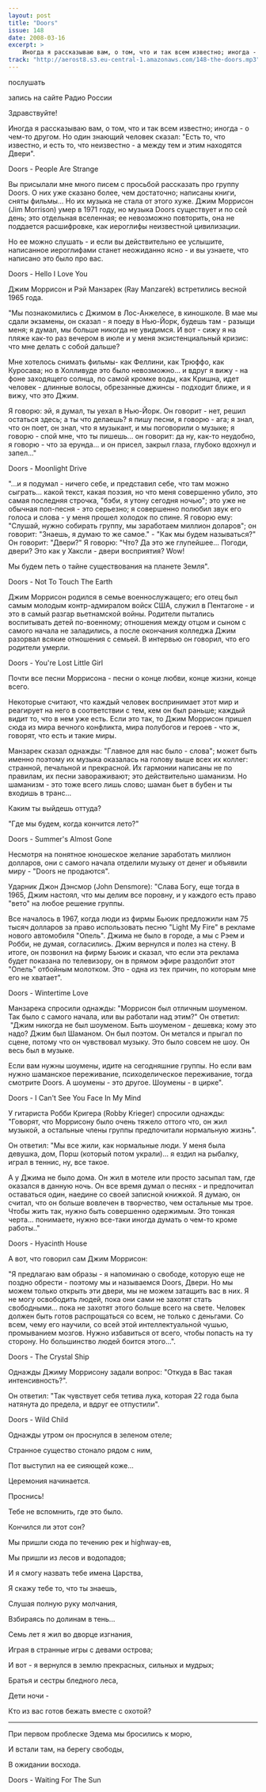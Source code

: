 ```yaml
---
layout: post
title: "Doors"
issue: 148
date: 2008-03-16
excerpt: >
    Иногда я рассказываю вам, о том, что и так всем известно; иногда - о чем-то другом. Но один знающий человек сказал: "Есть то, что известно, и есть то, что неизвестно - а между тем и этим находятся Двери".
track: "http://aerost8.s3.eu-central-1.amazonaws.com/148-the-doors.mp3"
---
```


послушать

запись на сайте Радио России

Здравствуйте!

Иногда я рассказываю вам, о том, что и так всем известно; иногда - о чем-то другом. Но один знающий человек сказал: "Есть то, что известно, и есть то, что неизвестно - а между тем и этим находятся Двери".

Doors - People Are Strange

Вы присылали мне много писем с просьбой рассказать про группу Doors. О них уже сказано более, чем достаточно; написаны книги, сняты фильмы... Но их музыка не стала от этого хуже. Джим Моррисон (Jim Morrison) умер в 1971 году, но музыка Doors существует и по сей день; это отдельная вселенная; ее невозможно повторить, она не поддается расшифровке, как иероглифы неизвестной цивилизации.

Но ее можно слушать - и если вы действительно ее услышите, написанное иероглифами станет неожиданно ясно - и вы узнаете, что написано это было про вас.

Doors - Hello I Love You

Джим Моррисон и Рэй Манзарек (Ray Manzarek) встретились весной 1965 года.

"Мы познакомились с Джимом в Лос-Анжелесе, в киношколе. В мае мы сдали экзамены, он сказал - я поеду в Нью-Йорк, будешь там - разыщи меня; я думал, мы больше никогда не увидимся. И вот - сижу я на пляже как-то раз вечером в июле и у меня экзистенциальный кризис: что мне делать с собой дальше?

Мне хотелось снимать фильмы- как Феллини, как Трюффо, как Куросава; но в Холливуде это было невозможно... и вдруг я вижу - на фоне заходящего солнца, по самой кромке воды, как Кришна, идет человек - длинные волосы, обрезанные джинсы - подходит ближе, и я вижу, что это Джим.

Я говорю: эй, я думал, ты уехал в Нью-Йорк. Он говорит - нет, решил остаться здесь; а ты что делаешь? я пишу песни, я говорю - ага; я знал, что он поет, он знал, что я музыкант, и мы поговорили о музыке; я говорю - спой мне, что ты пишешь... он говорит: да ну, как-то неудобно, я говорю - что за ерунда... и он присел, закрыл глаза, глубоко вдохнул и запел..."

Doors - Moonlight Drive

"...и я подумал - ничего себе, и представил себе, что там можно сыграть... какой текст, какая поэзия, но что меня совершенно убило, это самая последняя строчка, "бэби, я утону сегодня ночью"; это уже не обычная поп-песня - это серьезно; я совершенно полюбил звук его голоса и слова - у меня прошел холодок по спине. Я говорю ему: "Слушай, нужно собирать группу, мы заработаем миллион доларов"; он говорит: "Знаешь, я думаю то же самое." - "Как мы будем называться?" Он говорит: "Двери?" Я говорю: "Что? Да это же глупейшее... Погоди, двери? Это как у Хаксли - двери восприятия? Wow!

Мы будем петь о тайне существования на планете Земля".

Doors - Not To Touch The Earth

Джим Моррисон родился в семье военнослужащего; его отец был самым молодым контр-адмиралом войск США, служил в Пентагоне - и это в самый разгар вьетнамской войны. Родители пытались воспитывать детей по-военному; отношения между отцом и сыном с самого начала не заладились, а после окончания колледжа Джим разорвал всякие отношения с семьей. В интервью он говорил, что его родители умерли.

Doors - You're Lost Little Girl

Почти все песни Моррисона - песни о конце любви, конце жизни, конце всего.

Некоторые считают, что каждый человек воспринимает этот мир и реагирует на него в соответствии с тем, кем он был раньше; каждый видит то, что в нем уже есть. Если это так, то Джим Моррисон пришел сюда из мира вечного конфликта, мира полубогов и героев - что ж, говорят, что есть и такие миры.

Манзарек сказал однажды: "Главное для нас было - слова"; может быть именно поэтому их музыка оказалась на голову выше всех их коллег: странной, печальной и прекрасной. Их гармонии написаны не по правилам, их песни завораживают; это действительно шаманизм. Но шаманизм - это тоже всего лишь слово; шаман бьет в бубен и ты входишь в транс...

Каким ты выйдешь оттуда?

"Где мы будем, когда кончится лето?"

Doors - Summer's Almost Gone

Несмотря на понятное юношеское желание заработать миллион долларов, они с самого начала отделили музыку от денег и объявили миру - "Doors не продаются".

Ударник Джон Дэнсмор (John Densmore): "Слава Богу, еще тогда в 1965, Джим настоял, что мы делим все поровну, и у каждого есть право "вето" на любое решение группы.

Все началось в 1967, когда люди из фирмы Бьюик предложили нам 75 тысяч долларов за право использовать песню "Light My Fire" в рекламе нового автомобиля "Опель". Джима не было в городе, а мы с Рэем и Робби, не думая, согласились. Джим вернулся и полез на стену. В итоге, он позвонил на фирму Бьюик и сказал, что если эта реклама будет показана по телевизору, он в прямом эфире раздолбит этот "Опель" отбойным молотком. Это - одна из тех причин, по которым мне его не хватает".

Doors - Wintertime Love

Манзарека спросили однажды: "Моррисон был отличным шоуменом. Так было с самого начала, или вы работали над этим?" Он ответил:  "Джим никогда не был шоуменом. Быть шоуменом - дешевка; кому это надо? Джим был Шаманом. Он был поэтом. Он метался и прыгал по сцене, потому что он чувствовал музыку. Это было совсем не шоу. Он весь был в музыке.

Если вам нужны шоумены, идите на сегодняшние группы. Но если вам нужно шаманское переживание, психоделическое переживание, тогда смотрите Doors. А шоумены - это другое. Шоумены - в цирке".

Doors - I Can't See You Face In My Mind

У гитариста Робби Кригера (Robby Krieger) спросили однажды: "Говорят, что Моррисону было очень тяжело оттого что, он жил музыкой, а остальные члены группы предпочитали нормальную жизнь".

Он ответил: "Мы все жили, как нормальные люди. У меня была девушка, дом, Порш (который потом украли)... я ездил на рыбалку, играл в теннис, ну, все такое.

А у Джима не было дома. Он жил в мотеле или просто засыпал там, где оказался в данную ночь. Он все время думал о песнях - и предпочитал оставаться один, наедине со своей записной книжкой. Я думаю, он считал, что он больше вовлечен в творчество, чем остальные мы трое. Чтобы жить так, нужно быть совершенно одержимым. Это тонкая черта... понимаете, нужно все-таки иногда думать о чем-то кроме работы.."

Doors - Hyacinth House

А вот, что говорил сам Джим Моррисон:

"Я предлагаю вам образы - я напоминаю о свободе, которую еще не поздно обрести - поэтому мы и называемся Doors, Двери. Но мы можем только открыть эти двери, мы не можем затащить вас в них. Я не могу освободить людей, пока они сами не захотят стать свободными... пока не захотят этого больше всего на свете. Человек должен быть готов распрощаться со всем, не только с деньгами. Со всем, чему его научили, со всей этой интеллектуальной чушью, промыванием мозгов. Нужно избавиться от всего, чтобы попасть на ту сторону. Но большинство людей боится этого...".

Doors - The Crystal Ship

Однажды Джиму Моррисону задали вопрос: "Откуда в Вас такая интенсивность?".

Он ответил: "Так чувствует себя тетива лука, которая 22 года была натянута до предела, и вдруг ее отпустили".

Doors - Wild Child

Однажды утром он проснулся в зеленом отеле;

Странное существо стонало рядом с ним,

Пот выступил на ее сияющей коже...

Церемония начинается.

Проснись!

Тебе не вспомнить, где это было.

Кончился ли этот сон?

Мы пришли сюда по течению рек и highway-ев,

Мы пришли из лесов и водопадов;

И я смогу назвать тебе имена Царства,

Я скажу тебе то, что ты знаешь,

Слушая полную руку молчания,

Взбираясь по долинам в тень...

Семь лет я жил во дворце изгнания,

Играя в странные игры с девами острова;

И вот - я вернулся в землю прекрасных, сильных и мудрых;

Братья и сестры бледного леса,

Дети ночи -

Кто из вас готов бежать вместе с охотой?

***

При первом проблеске Эдема мы бросились к морю,

И встали там, на берегу свободы,

В ожидании восхода.

Doors - Waiting For The Sun
